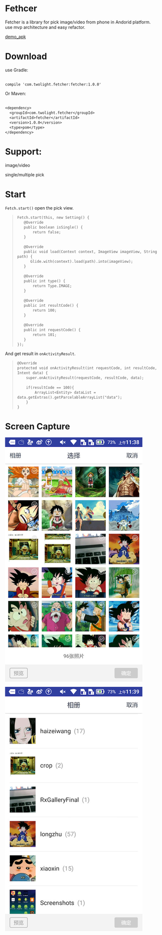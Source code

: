 # Fethcer 

Fetcher is a library for pick  image/video from phone in Andorid platform. use mvp architecture and easy refactor.

[demo_apk](https://raw.githubusercontent.com/twolight/fetcher/master/apk/app-debug.apk)

# Download

use Gradle:

```

compile 'com.twolight.fetcher:fetcher:1.0.0'

```

Or Maven:

```

<dependency>
  <groupId>com.twolight.fetcher</groupId>
  <artifactId>fetcher</artifactId>
  <version>1.0.0</version>
  <type>pom</type>
</dependency>

```




# Support:

image/video

single/multiple pick

# Start

`Fetch.start()` open the pick view.

>```
>Fetch.start(this, new Setting() {
>    @Override
>    public boolean isSingle() {
>        return false;
>    }
>
>    @Override
>    public void load(Context context, ImageView imageView, String path) {
>		Glide.with(context).load(path).into(imageView);
>    }
>
>    @Override
>    public int type() {
>        return Type.IMAGE;
>    }
>
>    @Override
>    public int resultCode() {
>        return 100;
>    }
>
>    @Override
>    public int requestCode() {
>        return 101;
>    }
>});
>```



And get result in `onActivityResult`.



> ```
> @Override
> protected void onActivityResult(int requestCode, int resultCode, Intent data) {
>     super.onActivityResult(requestCode, resultCode, data);
>
>     if(resultCode == 100){
>         ArrayList<Entity> dataList = data.getExtras().getParcelableArrayList("data");
>     }
> }
> ```



# Screen Capture



![](https://raw.githubusercontent.com/twolight/fetcher/master/image/32533.jpg)



![](https://raw.githubusercontent.com/twolight/fetcher/master/image/1949.jpg)









 







